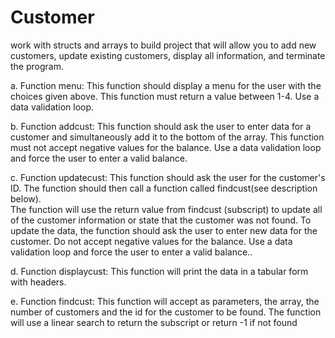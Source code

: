 # Customer
work with structs and arrays to build project that will allow you to add new customers, update existing customers, display all information, and terminate the program.

a.	Function menu:
This function should display a menu for the user with the choices given above. This function must return a value between 1-4. Use a data validation loop. 

b.	Function addcust:
This function should ask the user to enter data for a customer and simultaneously add it to the bottom of the array. 
This function must not accept negative values for the balance. Use a data validation loop and force the user to enter a valid balance.

c.	Function updatecust:
This function should ask the user for the customer's ID.  The function should then call a function called findcust(see description below).  
The function will use the return value from findcust (subscript) to update all of the customer information or state that the customer was not found. 
To update the data, the function should ask the user to enter new data for the customer. Do not accept negative values for the balance. 
Use a data validation loop and force the user to enter a valid balance..

d.	Function displaycust:
This function will print the data in a tabular form with headers.

e.	Function findcust:
This function will accept as parameters, the array, the number of customers and the id for the customer to be found. 
The function will use a linear search to return the subscript or return -1 if not found
